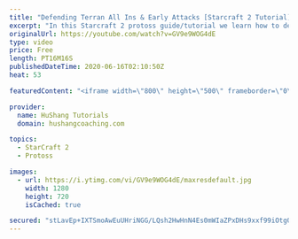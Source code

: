 ```yaml
---
title: "Defending Terran All Ins & Early Attacks [Starcraft 2 Tutorial]"
excerpt: "In this Starcraft 2 protoss guide/tutorial we learn how to defend early Terran attacks. After watching this how-to, you'll feel very confident against aggressive terran players!  Starcraft 2: Protoss vs Terran | Defending Attacks  Coaching --------------------------------------------------------------------------"
originalUrl: https://youtube.com/watch?v=GV9e9WOG4dE
type: video
price: Free
length: PT16M16S
publishedDateTime: 2020-06-16T02:10:50Z
heat: 53

featuredContent: "<iframe width=\"800\" height=\"500\" frameborder=\"0\" src=\"https://www.youtube.com/embed/GV9e9WOG4dE\" allow=\"accelerometer; autoplay; encrypted-media; gyroscope; picture-in-picture\" allowfullscreen></iframe>"

provider:
  name: HuShang Tutorials
  domain: hushangcoaching.com

topics:
  - StarCraft 2
  - Protoss

images:
  - url: https://i.ytimg.com/vi/GV9e9WOG4dE/maxresdefault.jpg
    width: 1280
    height: 720
    isCached: true

secured: "stLavEp+IXTSmoAwEuUHriNGG/LQsh2HwHnN4Es0mWIaZPxDHs9xxf99iOtgQWWSm2QwCEPiKSHQd/XZeuTo7fJ1x+GoK4Xxwqj8TGbgf6CibOdSpE7tNWDEsPvtTNV8Ow2tPPHilYmEPghml6wb+JmMmwuG6Iae2XpuhfqKDWfKNpIv7ao7pLEcjqmNHaguXR87M2LXpDiJdMKQZpUrH18sgpztT5B4yjEv+By7qtmIPpyOPnu8/4KWc9XMepcZyUE4fEgIlJyJ/DfkbD+oA3GV8AMZZUNqSlm8Yl2lEooNjtvZMFGe1p6aPMtKoolhDEb1Gg2eFU7A9MuL6HQBQIzIEdeoi4XbisEMIX2SxP2GTcMz84b0GF7jQEhkUgPDzunv7WtbX7s2HcE/jO6TsPaNcb+8vFzDLcN+ytx1HrI=;vRgiBkOzoJYoYh8E47g+qA=="
---
```


